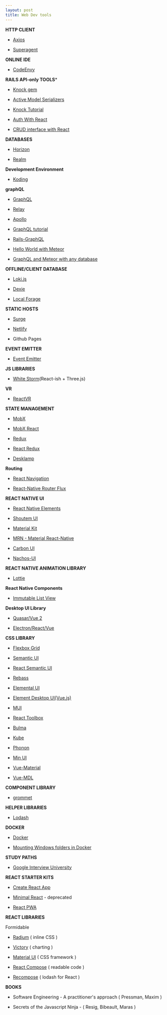 ```yaml
---
layout: post
title: Web Dev tools
---
```


**HTTP CLIENT**

 - [Axios](https://github.com/mzabriskie/axios)

 - [Superagent](https://github.com/visionmedia/superagent)

**ONLINE IDE**

 - [CodeEnvy](https://codenvy.com/)


**RAILS API-only TOOLS*** 

 - [Knock gem](https://github.com/nsarno/knock)

 - [Active Model Serializers](https://github.com/rails-api/active_model_serializers)

 - [Knock Tutorial](https://www.driftingruby.com/episodes/rails-api-authentication-with-jwt#show_notes)

 - [Auth With React](http://blog.slatepeak.com/build-a-react-redux-app-with-json-web-token-jwt-authentication/)

 - [CRUD interface with React](https://www.pluralsight.com/guides/ruby-ruby-on-rails/building-a-crud-interface-with-react-and-ruby-on-rails)


**DATABASES**

 - [Horizon](https://horizon.io/)

 - [Realm](https://realm.io)
 

**Development Environment**

- [Koding](https://www.koding.com)


**graphQL**

 - [GraphQL](http://graphql.org/)

 - [Relay](https://facebook.github.io/relay/)

 - [Apollo](http://www.apollodata.com/)

 - [GraphQL tutorial](https://learngraphql.com/basics/introduction)

 - [Rails-GraphQL](https://github.com/rmosolgo/graphql-ruby)

 - [Hello World with Meteor](https://blog.meteor.com/create-a-simple-hello-world-app-with-meteor-and-apollo-64bab66a456f#.2gn5mtxja)

 - [GraphQL and Meteor with any database](https://blog.meteor.com/use-graphql-to-load-from-any-database-in-your-meteor-app-ab458925da78#.ifpjpuc3s)


**OFFLINE/CLIENT DATABASE**

 - [Loki.js](http://lokijs.org)

 - [Dexie](http://dexie.org/)

 - [Local Forage](https://github.com/localForage/localForage)


**STATIC HOSTS**

 - [Surge](https://surge.sh/)

 - [Netlify](https://www.netlify.com/)

 - Github Pages


**EVENT EMITTER**

 - [Event Emitter](https://github.com/Zlobin/es-event-emitter)


**JS LIBRARIES**

 - [White Storm](https://whsjs.io/#/)(React-ish + Three.js)


**VR**

-  [ReactVR](https://developer.oculus.com/blog/introducing-the-react-vr-pre-release/)


**STATE MANAGEMENT**

 - [MobX](https://github.com/mobxjs/mobx)

 - [MobX React](https://github.com/mobxjs/mobx-react)

 - [Redux](https://github.com/reactjs/redux)

 - [React Redux](https://github.com/reactjs/react-redux)

 - [Desklamp](https://github.com/desklamp-js/desklamp)


**Routing**

- [React Navigation](https://reactnavigation.org/)

- [React-Native Router Flux](https://github.com/aksonov/react-native-router-flux)


**REACT NATIVE UI**

- [React Native Elements](https://github.com/react-native-community/react-native-elements)

- [Shoutem UI](https://github.com/shoutem/ui)

- [Material Kit](https://github.com/xinthink/react-native-material-kit)

- [MRN - Material React-Native](http://mrn.js.org/)

- [Carbon UI](https://carbon-ui.com/)

- [Nachos-UI](https://avocode.com/nachos-ui/#get-started)


**REACT NATIVE ANIMATION LIBRARY**

- [Lottie](https://github.com/airbnb/lottie-react-native)


**React Native Components**

- [Immutable List View](https://github.com/cooperka/react-native-immutable-list-view)



**Desktop UI Library**

- [Quasar/Vue 2](http://quasar-framework.org/)

- [Electron/React/Vue](http://electron.atom.io/)


**CSS LIBRARY**

- [Flexbox Grid](http://flexboxgrid.com/)

- [Semantic UI](http://semantic-ui.com/)

- [React Semantic UI](http://react.semantic-ui.com/introduction)

- [Rebass](http://jxnblk.com/rebass/)

- [Elemental UI](http://elemental-ui.com/home)

- [Element Desktop UI(Vue.js)](element.eleme.io)

- [MUI](https://www.muicss.com/)

- [React Toolbox](http://react-toolbox.com/)

- [Bulma](http://bulma.io)

- [Kube](https://imperavi.com/kube/)

- [Phonon](http://phonon.quarkdev.com/)

- [Min UI](http://mint-ui.github.io/#!/en)

- [Vue-Material](https://vuematerial.github.io/#/)

- [Vue-MDL](http://posva.net/vue-mdl/#!/installation)


**COMPONENT LIBRARY**

- [grommet](https://grommet.github.io/)


**HELPER LIBRARIES**

- [Lodash](https://lodash.com/)


**DOCKER**

- [Docker](https://docker.com)

- [Mounting Windows folders in Docker](http://digitaldrummerj.me/docker-windows-mounting-directories/#step-3-mounting-shared-folders-in-docker)


**STUDY PATHS**

 - [Google Interview University](https://github.com/jwasham/google-interview-university)

**REACT STARTER KITS**

 - [Create React App](https://github.com/facebookincubator/create-react-app)

 - [Minimal React](https://github.com/balupton/minimal-react) - deprecated

 - [React PWA](https://github.com/jeffposnick/create-react-pwa)  


**REACT LIBRARIES**

Formidable
 - [Radium](https://formidable.com/open-source/radium/) ( inline CSS )

 - [Victory](https://formidable.com/open-source/victory/) ( charting )

 - [Material UI](http://www.material-ui.com/#/) ( CSS framework )

 - [React Compose](http://reactcompose.com/) ( readable code )

 - [Recompose](https://github.com/acdlite/recompose) ( lodash for React )


**BOOKS**

 - Software Engineering - A practitioner's approach ( Pressman, Maxim )

 - Secrets of the Javascript Ninja - ( Resig, Bibeault, Maras )

